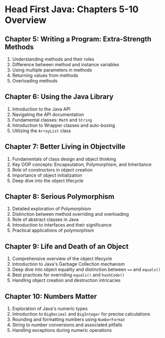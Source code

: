 # Head First Java: Chapters 5-10 Overview

## Chapter 5: Writing a Program: Extra-Strength Methods
1. Understanding methods and their roles
2. Difference between method and instance variables
3. Using multiple parameters in methods
4. Returning values from methods
5. Overloading methods

## Chapter 6: Using the Java Library
1. Introduction to the Java API
2. Navigating the API documentation
3. Fundamental classes: `Math` and `String`
4. Introduction to Wrapper classes and auto-boxing
5. Utilizing the `ArrayList` class

## Chapter 7: Better Living in Objectville
1. Fundamentals of class design and object thinking
2. Key OOP concepts: Encapsulation, Polymorphism, and Inheritance
3. Role of constructors in object creation
4. Importance of object initialization
5. Deep dive into the object lifecycle

## Chapter 8: Serious Polymorphism
1. Detailed exploration of Polymorphism
2. Distinction between method overriding and overloading
3. Role of abstract classes in Java
4. Introduction to interfaces and their significance
5. Practical applications of polymorphism

## Chapter 9: Life and Death of an Object
1. Comprehensive overview of the object lifecycle
2. Introduction to Java's Garbage Collection mechanism
3. Deep dive into object equality and distinction between `==` and `equals()`
4. Best practices for overriding `equals()` and `hashCode()`
5. Handling object creation and destruction intricacies

## Chapter 10: Numbers Matter
1. Exploration of Java's numeric types
2. Introduction to `BigDecimal` and `BigInteger` for precise calculations
3. Rounding and formatting numbers using `NumberFormat`
4. String to number conversions and associated pitfalls
5. Handling exceptions during numeric operations